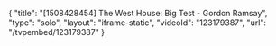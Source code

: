 {
    "title": "[1508428454] The West House: Big Test - Gordon Ramsay",
    "type": "solo",
    "layout": "iframe-static",
    "videoId": "123179387",
    "url": "\/tvpembed\/123179387"
}